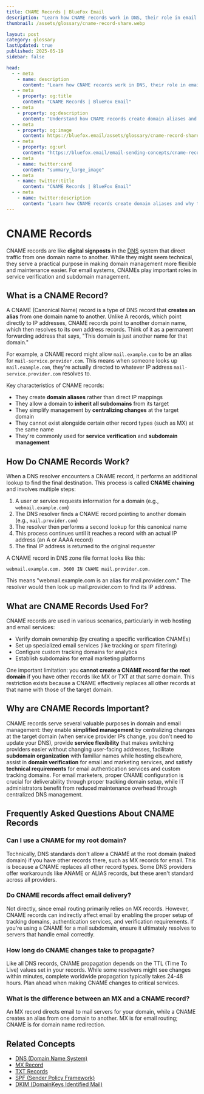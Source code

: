 ```yaml
---
title: CNAME Records | BlueFox Email
description: "Learn how CNAME records work in DNS, their role in email configurations, and how they help simplify domain management."
thumbnail: /assets/glossary/cname-record-share.webp

layout: post
category: glossary
lastUpdated: true
published: 2025-05-19
sidebar: false

head:
  - - meta
    - name: description
      content: "Learn how CNAME records work in DNS, their role in email configurations, and how they help simplify domain management."
  - - meta
    - property: og:title
      content: "CNAME Records | BlueFox Email"
  - - meta
    - property: og:description
      content: "Understand how CNAME records create domain aliases and why they're useful for email and web services."
  - - meta
    - property: og:image
      content: https://bluefox.email/assets/glossary/cname-record-share.webp
  - - meta
    - property: og:url
      content: "https://bluefox.email/email-sending-concepts/cname-record"
  - - meta
    - name: twitter:card
      content: "summary_large_image"
  - - meta
    - name: twitter:title
      content: "CNAME Records | BlueFox Email"
  - - meta
    - name: twitter:description
      content: "Learn how CNAME records create domain aliases and why they're useful for email and web services."
---
```


# CNAME Records

CNAME records are like **digital signposts** in the [DNS](/email-sending-concepts/dns) system that direct traffic from one domain name to another. While they might seem technical, they serve a practical purpose in making domain management more flexible and maintenance easier. For email systems, CNAMEs play important roles in service verification and subdomain management.

## What is a CNAME Record?

A CNAME (Canonical Name) record is a type of DNS record that **creates an alias** from one domain name to another. Unlike A records, which point directly to IP addresses, CNAME records point to another domain name, which then resolves to its own address records. Think of it as a permanent forwarding address that says, "This domain is just another name for that domain."

For example, a CNAME record might allow `mail.example.com` to be an alias for `mail-service.provider.com`. This means when someone looks up `mail.example.com`, they're actually directed to whatever IP address `mail-service.provider.com` resolves to.

Key characteristics of CNAME records:

- They create **domain aliases** rather than direct IP mappings
- They allow a domain to **inherit all subdomains** from its target
- They simplify management by **centralizing changes** at the target domain
- They cannot exist alongside certain other record types (such as MX) at the same name
- They're commonly used for **service verification** and **subdomain management**

## How Do CNAME Records Work?

When a DNS resolver encounters a CNAME record, it performs an additional lookup to find the final destination. This process is called **CNAME chaining** and involves multiple steps:

1. A user or service requests information for a domain (e.g., `webmail.example.com`)
2. The DNS resolver finds a CNAME record pointing to another domain (e.g., `mail.provider.com`)
3. The resolver then performs a second lookup for this canonical name
4. This process continues until it reaches a record with an actual IP address (an A or AAAA record)
5. The final IP address is returned to the original requester

A CNAME record in DNS zone file format looks like this:

`webmail.example.com. 3600 IN CNAME mail.provider.com.`

This means "webmail.example.com is an alias for mail.provider.com." The resolver would then look up mail.provider.com to find its IP address.

## What are CNAME Records Used For?
CNAME records are used in various scenarios, particularly in web hosting and email services:

- Verify domain ownership (by creating a specific verification CNAMEs)
- Set up specialized email services (like tracking or spam filtering)
- Configure custom tracking domains for analytics
- Establish subdomains for email marketing platforms

One important limitation: you **cannot create a CNAME record for the root domain** if you have other records like MX or TXT at that same domain. This restriction exists because a CNAME effectively replaces all other records at that name with those of the target domain.

## Why are CNAME Records Important?

CNAME records serve several valuable purposes in domain and email management: they enable **simplified management** by centralizing changes at the target domain (when service provider IPs change, you don't need to update your DNS), provide **service flexibility** that makes switching providers easier without changing user-facing addresses, facilitate **subdomain organization** with familiar names while hosting elsewhere, assist in **domain verification** for email and marketing services, and satisfy **technical requirements** for email authentication services and custom tracking domains. For email marketers, proper CNAME configuration is crucial for deliverability through proper tracking domain setup, while IT administrators benefit from reduced maintenance overhead through centralized DNS management.

## Frequently Asked Questions About CNAME Records

### Can I use a CNAME for my root domain?
Technically, DNS standards don't allow a CNAME at the root domain (naked domain) if you have other records there, such as MX records for email. This is because a CNAME replaces all other record types. Some DNS providers offer workarounds like ANAME or ALIAS records, but these aren't standard across all providers.

### Do CNAME records affect email delivery?
Not directly, since email routing primarily relies on MX records. However, CNAME records can indirectly affect email by enabling the proper setup of tracking domains, authentication services, and verification requirements. If you're using a CNAME for a mail subdomain, ensure it ultimately resolves to servers that handle email correctly.

### How long do CNAME changes take to propagate?
Like all DNS records, CNAME propagation depends on the TTL (Time To Live) values set in your records. While some resolvers might see changes within minutes, complete worldwide propagation typically takes 24-48 hours. Plan ahead when making CNAME changes to critical services.

### What is the difference between an MX and a CNAME record?
An MX record directs email to mail servers for your domain, while a CNAME creates an alias from one domain to another. MX is for email routing; CNAME is for domain name redirection.

## Related Concepts

- [DNS (Domain Name System)](/email-sending-concepts/dns)
- [MX Record](/email-sending-concepts/mx-record)
- [TXT Records](/email-sending-concepts/txt-record)
- [SPF (Sender Policy Framework)](/email-sending-concepts/spf)
- [DKIM (DomainKeys Identified Mail)](/email-sending-concepts/dkim)

<GlossaryCTA />
